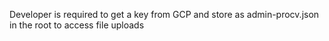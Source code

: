 Developer is required to get a key from GCP and store as admin-procv.json in the root to access file uploads
